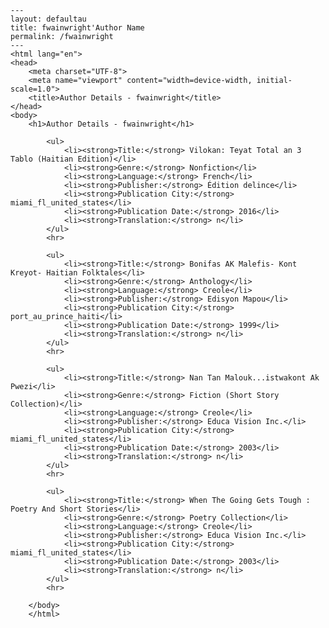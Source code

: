 
    ---
    layout: defaultau
    title: fwainwright'Author Name 
    permalink: /fwainwright
    ---
    <html lang="en">
    <head>
        <meta charset="UTF-8">
        <meta name="viewport" content="width=device-width, initial-scale=1.0">
        <title>Author Details - fwainwright</title>
    </head>
    <body>
        <h1>Author Details - fwainwright</h1>
        
            <ul>
                <li><strong>Title:</strong> Vilokan: Teyat Total an 3 Tablo (Haitian Edition)</li>
                <li><strong>Genre:</strong> Nonfiction</li>
                <li><strong>Language:</strong> French</li>
                <li><strong>Publisher:</strong> Édition delince</li>
                <li><strong>Publication City:</strong> miami_fl_united_states</li>
                <li><strong>Publication Date:</strong> 2016</li>
                <li><strong>Translation:</strong> n</li>
            </ul>
            <hr>
            
            <ul>
                <li><strong>Title:</strong> Bonifas AK Malefis- Kont Kreyot- Haitian Folktales</li>
                <li><strong>Genre:</strong> Anthology</li>
                <li><strong>Language:</strong> Creole</li>
                <li><strong>Publisher:</strong> Edisyon Mapou</li>
                <li><strong>Publication City:</strong> port_au_prince_haiti</li>
                <li><strong>Publication Date:</strong> 1999</li>
                <li><strong>Translation:</strong> n</li>
            </ul>
            <hr>
            
            <ul>
                <li><strong>Title:</strong> Nan Tan Malouk...istwakont Ak Pwezi</li>
                <li><strong>Genre:</strong> Fiction (Short Story Collection)</li>
                <li><strong>Language:</strong> Creole</li>
                <li><strong>Publisher:</strong> Educa Vision Inc.</li>
                <li><strong>Publication City:</strong> miami_fl_united_states</li>
                <li><strong>Publication Date:</strong> 2003</li>
                <li><strong>Translation:</strong> n</li>
            </ul>
            <hr>
            
            <ul>
                <li><strong>Title:</strong> When The Going Gets Tough : Poetry And Short Stories</li>
                <li><strong>Genre:</strong> Poetry Collection</li>
                <li><strong>Language:</strong> Creole</li>
                <li><strong>Publisher:</strong> Educa Vision Inc.</li>
                <li><strong>Publication City:</strong> miami_fl_united_states</li>
                <li><strong>Publication Date:</strong> 2003</li>
                <li><strong>Translation:</strong> n</li>
            </ul>
            <hr>
            
        </body>
        </html>
        
